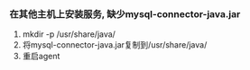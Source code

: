 ### 在其他主机上安装服务, 缺少mysql-connector-java.jar
1. mkdir -p /usr/share/java/
2. 将mysql-connector-java.jar复制到/usr/share/java/
3. 重启agent
